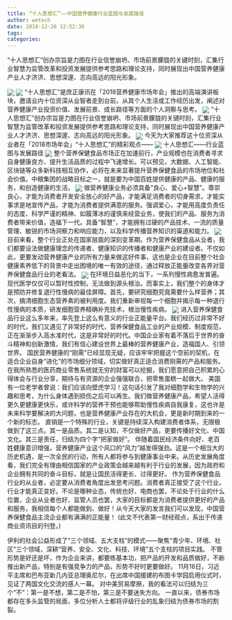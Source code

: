 ```yaml
---
title: “十人思想汇”——中国营养健康行业蓝图与发展路径
author: wetech
date: 2018-12-26 12:52:36
tags: 
categories: 
---
```

“十人思想汇”创办宗旨是力图在行业信誉崩坍、市场前景朦胧的关键时刻，汇集行业智慧为监管改革和投资发展提供参考思路和理论支持，同时展现出中国营养健康产业人才济济、思想深邃、志向高远的阳光形象。
<!-- more -->
<img align="center" border="0" src="https://imgcdn.yicai.com/uppics/images/2018/12/9709a19f32533c35c0e6b3ae5eea0c45.jpg" />
<img align="center" border="0" src="https://imgcdn.yicai.com/uppics/images/2018/12/8c4c17ca945eaf5c6d8482c7a29e42da.jpg" />
“十人思想汇”是庶正康讯在「2018营养健康市场年会」推出的高端演讲板块，邀请业内十位资深从业智者走到台前，从其个人生活或工作经历出发，阐述对营养健康产业投资价值、发展前景、成长路径等方面的个人洞察与思考。
<img align="center" border="0" src="https://imgcdn.yicai.com/uppics/images/2018/12/9bb43fc013838729937723b6d73bd921.jpg" />
“十人思想汇”创办宗旨是力图在行业信誉崩坍、市场前景朦胧的关键时刻，汇集行业智慧为监管改革和投资发展提供参考思路和理论支持，同时展现出中国营养健康产业人才济济、思想深邃、志向高远的阳光形象。
<img align="center" border="0" src="https://imgcdn.yicai.com/uppics/images/2018/12/25e6aabd6ec65de3fadceb3c19acf496.jpg" />
今天为大家推荐这十位资深从业者在「2018市场年会」“十人思想汇”的精彩观点——
<img align="center" border="0" src="https://imgcdn.yicai.com/uppics/images/2018/12/3abecfe281360c63382d5c2c78f514bc.jpg" />
十人思想汇——行业蓝图与发展路径
<img align="center" border="0" src="https://imgcdn.yicai.com/uppics/images/2018/12/7e9c7290bd5d0b7312ca67af4e532789.jpg" />
整个营养保健食品市场正在加速前行，产业规模也在消费者寻求自身健康良方、提升生活品质的过程中飞速增长。可以预见，大数据、人工智能、区块链等众多新科技相互协作，必将在未来显著提升营养保健食品的市场地位和社会价值。中粮集团的战略目标之一，就是要为中国百姓提供健康的产品、健康的服务，和创造健康的生活。
<img align="center" border="0" src="https://imgcdn.yicai.com/uppics/images/2018/12/c90d3407be69152299dd53e680f5d6c0.jpg" />
做营养健康业务必须具备“良心、爱心+智慧”。尊崇良心，才能为消费者开发安全放心的好产品，才能满足消费者的切身需求，才能实事求是地宣传产品，才能为消费者提供满意的服务。强调爱心，才能用高度负责任的态度、科学严谨的精神、如履薄冰的谨慎来经营业务，使我们的产品、服务为消费者带来价值，造福下一代。具备“智慧”，才能拥有过硬的产品技术、一流的质量管理、敏锐的市场洞察力和响应能力，以及科学传播营养知识的渠道和能力。
<img align="center" border="0" src="https://imgcdn.yicai.com/uppics/images/2018/12/ae3004153c0b1152ed2596d5080e606a.jpg" />
目前来看，整个行业正处在国家层面的深刻变革期。作为营养保健食品从业者，我们都要设法做健康理念的传递者、健康知识的传播者和健康产业的建设者。不仅如此，更要发动营养健康产业的所有力量来做这好件事，这也是企业在目前整个社会健康素养低下的背景中走出困境的唯一有效的途径，通过释放正能量改变各界对营养保健食品行业的老看法。
<img align="center" border="0" src="https://imgcdn.yicai.com/uppics/images/2018/12/cddad27afa9f6200bb1c89d3248f438a.jpg" />
在环境日益恶化的当下，一系列慢性病愈发普遍。现代医学仅仅可以暂时性控制，无法做到源头根治。而事实上，我们整个的身体才是预防并修复退行性慢病的最佳屏障。首先，要研究细胞究竟需要什么样营养；其次，搞清细胞生态营养素的被利用度。我们重新审视每一个细胞并揭示每一种退行性慢病的本质，研发细胞营养精确补充技术，根治慢性疾病。
<img align="center" border="0" src="https://imgcdn.yicai.com/uppics/images/2018/12/f88693d43c98585fe4ef6104881cb1ac.jpg" />
进入营养保健食品行业这么多年来，率先登上这么有意义的行业正能量平台。我们经历过非常不好的时代，我们又遇见了非常好的时代，营养保健食品工业的产业规模、制度规范，正在渐渐步入高水准时代，这是非常好的时代。中国企业家有着不落后于世界的奋斗精神和创新激情，我们有信心建设世界上最棒的营养健康产业，造福国人、引领世界。
国民营养健康的“刚需”已经显现无疑，应该牢牢把握这个空前的契机，在适合企业自身“进化”的市场细分领域，切实做好真正适合消费刚需的产品和服务。在我所熟悉的医药商业零售系统就无穷的财富可以挖掘，我们愿意把自己积累的心得体会与行业分享，期待与有资源的企业强强联合，把零售蛋糕一起做大。
美国有一位老学者曾说：我们应该向壁虎学习！这句话引发了我对细胞学和生物学的兴趣和思考，为什么身体遇到损伤之后可以再生。我们做营养健康产品，希望人活得更久更健康更快乐，或许科学的营养干预也能够帮助慢性疾病自我康复，这也许是未来科学要解决的大问题，也是营养健康产业存在的大机会，更是新时期到来的一个新的标志。
直销是一个特殊的行业，关键是持续深入构建消费者体系，无限极做到了这三点。其一是品质。其二是认知，不仅做好产品，更要传播好文化、中国文化。其三是责任，归结为四个字“把家做好”。
伴随着国民经济条件向好、老百姓健康意识增强，营养健康产业这个风口的“风力”越发得强劲。这是一个相当大的历史机遇，是一次全民的行动，所有人都将参与到健康事业中来。从历史发展角度看，我们完全有理由相信国家的产业政策会越来越有利于行业的发展，因为政府和企业拥有共同的奋斗目标，就是让国民活得更长、过得更好。
作为营养保健食品行业的从业者，必定要从消费者角度出发思考问题。消费者真正接受了这个行业，行业才能真正变好。不论是哪种业态，传统也好、电商也罢，不论处于行业的什么位置，企业从业者也好、监管人员也罢，大家的目标都是为消费者提供更好的产品和服务，我相信每个人都能做到、做好！从今天大家的发言我们可以发现，中国营养保健食品主流企业都有满满的正能量！
(此文不代表第一财经观点，系出于传递商业资讯目的刊登。)
 
 
伊利的社会公益形成了“三个领域、五大支柱”的模式——聚焦“青少年、环境、社区”三个领域，深耕“营养、安全、文化、科技、环境”五个支柱的项目实践。
不管形势是好还是坏，作为企业来讲，都要练基本功，把产品的开发和品质做好，不断推出新产品，特别是有强竞争力的产品，形势不好时更要做好。
11月16日，习近平主席和巴布亚新几内亚总理奥尼尔，在出席中国援建的布图卡学园启用仪式时，见证了两国文化交流的感人一幕。
对中美贸易摩擦，我的看法可以归结为三个“不”：第一是不想，第二是不怕，第三是不要迷失方向。
一直以来，债券市场都存在多头监管的局面，多位分析人士都将评级行业的乱象归结为债券市场的割裂。
